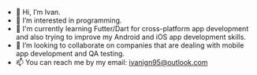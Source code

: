 - 👋 Hi, I’m Ivan.
- 👀 I’m interested in programming.
- 🌱 I'm currently learning Futter/Dart for cross-platform app development and also trying to improve my Android and iOS app development skills.
- 💞️ I’m looking to collaborate on companies that are dealing with mobile app development and QA testing.
- 📫 You can reach me by my email: ivanign95@outlook.com

<!---
IvanIgn/IvanIgn is a ✨ special ✨ repository because its `README.md` (this file) appears on your GitHub profile.
You can click the Preview link to take a look at your changes.
--->
